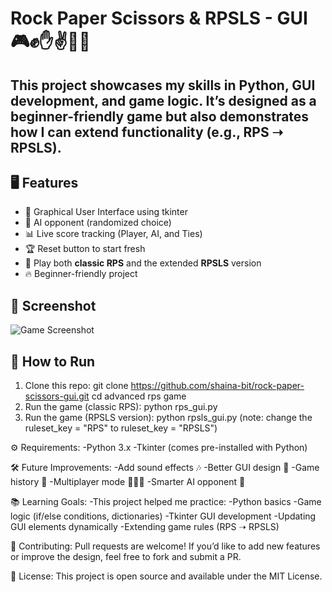 # Rock Paper Scissors & RPSLS - GUI 🎮✊✋✌️🦎🖖

This project showcases my skills in Python, GUI development, and game logic. It’s designed as a beginner-friendly game but also demonstrates how I can extend functionality (e.g., RPS ➝ RPSLS).
---

## 🖥️ Features
- 🎨 Graphical User Interface using tkinter
- 🤖 AI opponent (randomized choice)
- 📊 Live score tracking (Player, AI, and Ties)
- 🏆 Reset button to start fresh
- 🔄 Play both **classic RPS** and the extended **RPSLS** version
- 🔥 Beginner-friendly project

## 📸 Screenshot
![Game Screenshot](screenshot.png)

## 🚀 How to Run
1. Clone this repo:
   git clone https://github.com/shaina-bit/rock-paper-scissors-gui.git
   cd advanced rps game
2. Run the game (classic RPS):
   python rps_gui.py
3. Run the game (RPSLS version):
   python rpsls_gui.py
(note: change the ruleset_key = "RPS" to ruleset_key = "RPSLS")

⚙️ Requirements:
    -Python 3.x
    -Tkinter (comes pre-installed with Python)
    
 🛠️ Future Improvements:
    -Add sound effects 🎶
    -Better GUI design 🎨
    -Game history 📜
    -Multiplayer mode 🧑‍🤝‍🧑
    -Smarter AI opponent 🤖

 📚 Learning Goals:
     -This project helped me practice:
     -Python basics
     -Game logic (if/else conditions, dictionaries)
     -Tkinter GUI development
     -Updating GUI elements dynamically
     -Extending game rules (RPS ➝ RPSLS) 

  🤝 Contributing:
     Pull requests are welcome! If you’d like to add new features or improve the design, feel free to fork and submit a PR.   

  📄 License:
     This project is open source and available under the MIT License.
   
